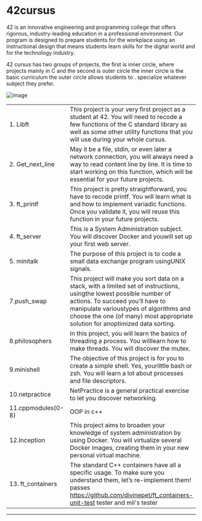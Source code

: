 # 42cursus
42 is an innovative engineering and programming college that offers rigorous, industry-leading education in a professional environment. Our program is designed to prepare students for the workplace using an instructional design that means students learn skills for the digital world and for the technology industry.

42 cursus has two groups of projects, the first is inner circle, where projects  mainly in C and the second is outer circle
the inner circle is the basic curriculum
the outer circle allows students to . specialize whatever subject they prefer.

![image](https://user-images.githubusercontent.com/77893589/193851475-dadca04f-42fe-4062-8f58-0c390a259ad5.png)

|         |         |         
----------|---------
|1. Libft |This project is your very first project as a student at 42. You will need to recode a few functions of the C standard library as well as some other utility functions that you will use during your whole cursus.|
|2. Get_next_line | May it be a file, stdin, or even later a network connection, you will always need a way to read content line by line. It is time to start working on this function, which will be essential for your future projects.
|3. ft_printf | This project is pretty straightforward, you have to recode printf. You will learn what is and how to implement variadic functions. Once you validate it, you will reuse this function in your future projects.
|4. ft_server | This is a System Administration subject. You will discover Docker and youwill set up your first web server.
|5. minitalk | The purpose of this project is to code a small data exchange program usingUNIX signals.
|7.push_swap | This project will make you sort data on a stack, with a limited set of instructions, usingthe lowest possible number of actions. To succeed you’ll have to manipulate varioustypes of algorithms and choose the one (of many) most appropriate solution for anoptimized data sorting.
|8.philosophers |  In this project, you will learn the basics of threading a process. You willlearn how to make threads. You will discover the mutex.
|9.minishell | The objective of this project is for you to create a simple shell. Yes, yourlittle bash or zsh. You will learn a lot about processes and file descriptors.
|10.netpractice | NetPractice is a general practical exercise to let you discover networking.
|11.cppmodules(0-8)| OOP in c++
|12.Inception | This project aims to broaden your knowledge of system administration by using Docker. You will virtualize several Docker images, creating them in your new personal virtual machine.
|13. ft_containers | The standard C++ containers have all a specific usage. To make sure you understand them, let’s re-implement them! passes https://github.com/divinepet/ft_containers-unit-test tester and mli's tester
-----------------------
